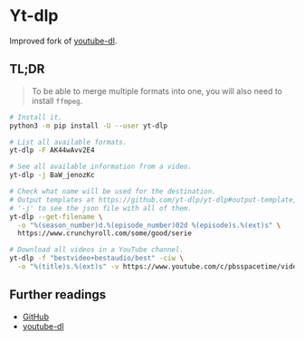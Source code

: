 # Yt-dlp

Improved fork of [youtube-dl].

## TL;DR

> To be able to merge multiple formats into one, you will also need to install `ffmpeg`.

```sh
# Install it.
python3 -m pip install -U --user yt-dlp

# List all available formats.
yt-dlp -F AK44wAvv2E4

# See all available information from a video.
yt-dlp -j BaW_jenozKc

# Check what name will be used for the destination.
# Output templates at https://github.com/yt-dlp/yt-dlp#output-template, or use
# '-j' to see the json file with all of them.
yt-dlp --get-filename \
  -o "%(season_number)d.%(episode_number)02d %(episode)s.%(ext)s" \
  https://www.crunchyroll.com/some/good/serie

# Download all videos in a YouTube channel.
yt-dlp -f "bestvideo+bestaudio/best" -ciw \
  -o "%(title)s.%(ext)s" -v https://www.youtube.com/c/pbsspacetime/videos
```

## Further readings

- [GitHub]
- [youtube-dl]

[youtube-dl]: youtube-dl.md

[github]: https://github.com/yt-dlp/yt-dlp
